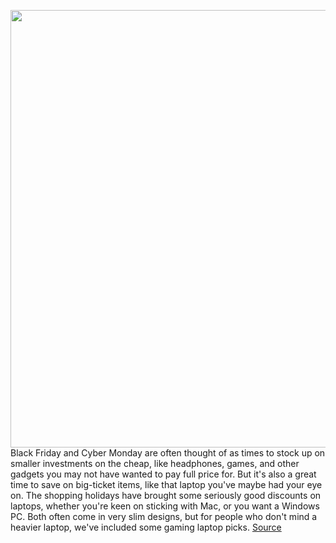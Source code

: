 <img src='https://cdn.vox-cdn.com/thumbor/9pQQudWwg1EWiNxzZujD0pYqdqg=/0x0:2040x1360/1200x800/filters:focal(857x517:1183x843)/cdn.vox-cdn.com/uploads/chorus_image/image/70183680/vpavic_052011_4016_0042.0.jpg' width='700px' /><br/>
Black Friday and Cyber Monday are often thought of as times to stock up on smaller investments on the cheap, like headphones, games, and other gadgets you may not have wanted to pay full price for. But it's also a great time to save on big-ticket items, like that laptop you've maybe had your eye on. The shopping holidays have brought some seriously good discounts on laptops, whether you're keen on sticking with Mac, or you want a Windows PC. Both often come in very slim designs, but for people who don't mind a heavier laptop, we've included some gaming laptop picks.
<a href='https://www.theverge.com/22790329/black-friday-2021-laptop-deals-gaming-chromebook-cyber-monday'> Source <a/>
